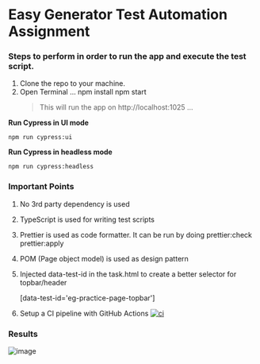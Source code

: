 # Easy Generator Test Automation Assignment


### Steps to perform in order to run the app and execute the test script.

1. Clone the repo to your machine.
2. Open Terminal
...
    npm install
    npm start
    > This will run the app on http://localhost:1025
...

**Run Cypress in UI mode**

    npm run cypress:ui

**Run Cypress in headless mode**

    npm run cypress:headless

### Important Points

1. No 3rd party dependency is used
2. TypeScript is used for writing test scripts
3. Prettier is used as code formatter. It can be run by doing
    prettier:check
    prettier:apply
4. POM (Page object model) is used as design pattern
5. Injected data-test-id in the task.html to create a better selector for topbar/header

    [data-test-id='eg-practice-page-topbar']
6. Setup a CI pipeline with GitHub Actions
[![ci](https://github.com/iamdaniyalz/eg-automation-task/actions/workflows/ci.yml/badge.svg?branch=master)](https://github.com/iamdaniyalz/eg-automation-task/actions/workflows/ci.yml)

### Results
![image](https://user-images.githubusercontent.com/52025650/229377012-fde9f4af-9705-45d1-8872-6dd6f8965ec0.png)
